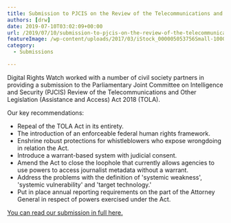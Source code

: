 ```yaml
---
title: Submission to PJCIS on the Review of the Telecommunications and Other Legislation Amendment (Assistance and Access) Act 2018
authors: [drw]
date: 2019-07-10T03:02:09+00:00
url: /2019/07/10/submission-to-pjcis-on-the-review-of-the-telecommunications-and-other-legislation-amendment-assistance-and-access-act-2018/
featureImage: /wp-content/uploads/2017/03/iStock_000005053756Small-1000x350-1.jpg
category:
  - Submissions

---
```

Digital Rights Watch worked with a number of civil society partners in providing a submission to the Parliamentary Joint Committee on Intelligence and Security (PJCIS) Review of the Telecommunications and Other Legislation (Assistance and Access) Act 2018 (TOLA).

Our key recommendations:

  * Repeal of the TOLA Act in its entirety.
  * The introduction of an enforceable federal human rights framework.
  * Enshrine robust protections for whistleblowers who expose wrongdoing in relation the Act.
  * Introduce a warrant-based system with judicial consent.
  * Amend the Act to close the loophole that currently allows agencies to use powers to access journalist metadata without a warrant.
  * Address the problems with the definition of 'systemic weakness', 'systemic vulnerability' and 'target technology.'
  * Put in place annual reporting requirements on the part of the Attorney General in respect of powers exercised under the Act.

[You can read our submission in full here.][1]

 [1]: /wp-content/uploads/2019/07/190701-Submission-to-the-Review-of-the-Telecommunications-and-Other-Legislation-Amendment-Assistance-and-Access-Act-2018.pdf
